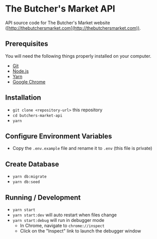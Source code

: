 # The Butcher's Market API

API source code for The Butcher's Market website ([http://thebutchersmarket.com](http://thebutchersmarket.com)).

## Prerequisites

You will need the following things properly installed on your computer.

* [Git](https://git-scm.com/)
* [Node.js](https://nodejs.org/)
* [Yarn](https://yarnpkg.com/)
* [Google Chrome](https://google.com/chrome/)

## Installation

* `git clone <repository-url>` this repository
* `cd butchers-market-api`
* `yarn`

## Configure Environment Variables

* Copy the `.env.example` file and rename it to `.env` (this file is private)

## Create Database

* `yarn db:migrate`
* `yarn db:seed`

## Running / Development

* `yarn start`
* `yarn start:dev` will auto restart when files change
* `yarn start:debug` will run in debugger mode
  * In Chrome, navigate to `chrome://inspect`
  * Click on the "Inspect" link to launch the debugger window
